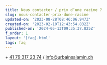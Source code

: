 ```yaml
---
title: Nous contacter / prix d’une racine ?
slug: nous-contacter-prix-dune-racine
updated-on: '2023-08-28T08:46:06.947Z'
created-on: '2023-02-10T12:43:54.832Z'
published-on: '2024-05-13T09:35:37.825Z'
f_order: 1
layout: '[faq].html'
tags: faq
---
```


\+ [41 79 317 23 74](tel:+41793172374) / [info@urbainsalamin.ch](mailto:info@urbainsalamin.ch)
